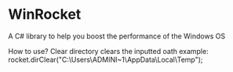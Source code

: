 # WinRocket
A C# library to help you boost the performance of the Windows OS

How to use?
Clear directory
clears the inputted oath
example:
rocket.dirClear("C:\\Users\\ADMINI~1\\AppData\\Local\\Temp");

